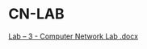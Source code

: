 # CN-LAB
[Lab – 3 - Computer Network Lab .docx](https://github.com/ravikant-diwakar/CN-LAB/files/12460532/Lab.3.-.Computer.Network.Lab.docx)
